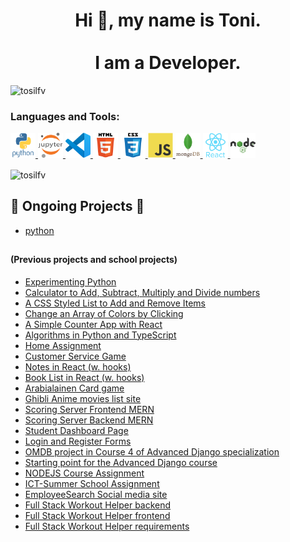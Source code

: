 <h1 align="center">Hi 👋, my name is Toni.
<br><br>
I am a Developer.</h1>

<p align="left"> <img src="https://komarev.com/ghpvc/?username=tosilfv&label=Profile%20views&color=0e75b6&style=flat" alt="tosilfv" /> </p>

<h3 align="left">Languages and Tools:</h3>
<p align="left">
  <a href="https://www.python.org/" target="_blank" rel="noreferrer"> <img src="https://raw.githubusercontent.com/devicons/devicon/master/icons/python/python-original-wordmark.svg" alt="python" width="40" height="40"/> </a>
  <a href="https://jupyter.org/" target="_blank" rel="noreferrer"> <img src="https://github.com/devicons/devicon/blob/master/icons/jupyter/jupyter-original-wordmark.svg" alt="jupyter" width="40" height="40"/> </a>
  <a href="https://code.visualstudio.com/" target="_blank" rel="noreferrer"> <img src="https://raw.githubusercontent.com/devicons/devicon/master/icons/vscode/vscode-original.svg" alt="vscode" width="40" height="40"/> </a>
  <a href="https://developer.mozilla.org/en-US/docs/Web/HTML/" target="_blank" rel="noreferrer"> <img src="https://raw.githubusercontent.com/devicons/devicon/master/icons/html5/html5-original-wordmark.svg" alt="html5" width="40" height="40"/> </a>
  <a href="https://developer.mozilla.org/en-US/docs/Web/CSS/" target="_blank" rel="noreferrer"> <img src="https://raw.githubusercontent.com/devicons/devicon/master/icons/css3/css3-original-wordmark.svg" alt="css3" width="40" height="40"/> </a>
  <a href="https://developer.mozilla.org/en-US/docs/Web/JavaScript/" target="_blank" rel="noreferrer"> <img src="https://raw.githubusercontent.com/devicons/devicon/master/icons/javascript/javascript-original.svg" alt="javascript" width="40" height="40"/> </a>
  <a href="https://www.mongodb.com/" target="_blank" rel="noreferrer"> <img src="https://raw.githubusercontent.com/devicons/devicon/master/icons/mongodb/mongodb-original-wordmark.svg" alt="mongodb" width="40" height="40"/> </a>
  <a href="https://reactjs.org/" target="_blank" rel="noreferrer"> <img src="https://raw.githubusercontent.com/devicons/devicon/master/icons/react/react-original-wordmark.svg" alt="react" width="40" height="40"/> </a>
  <a href="https://nodejs.org/" target="_blank" rel="noreferrer"> <img src="https://raw.githubusercontent.com/devicons/devicon/master/icons/nodejs/nodejs-original-wordmark.svg" alt="nodejs" width="40" height="40"/> </a>
</p>

<p><img align="center" src="https://github-readme-streak-stats.herokuapp.com/?user=tosilfv&show_icons=true&locale=en" alt="tosilfv" /></p>

## 🌱 Ongoing Projects 🌱
 - [python](https://github.com/tosilfv/python)
##

#### (Previous projects and school projects)
 - [Experimenting Python](https://github.com/tosilfv/sicp-composing-programs)
 - [Calculator to Add, Subtract, Multiply and Divide numbers](https://github.com/tosilfv/React-simple-calculator)
 - [A CSS Styled List to Add and Remove Items](https://github.com/tosilfv/React-simple-list)
 - [Change an Array of Colors by Clicking](https://github.com/tosilfv/React-color-changer)
 - [A Simple Counter App with React](https://github.com/tosilfv/React-simple-counter)
 - [Algorithms in Python and TypeScript](https://github.com/tosilfv/algorithms)
 - [Home Assignment](https://github.com/tosilfv/kooditehtava)
 - [Customer Service Game](https://y9cuz.itch.io/asiakaspalvelu)
 - [Notes in React (w. hooks)](https://github.com/tosilfv/React-notes)
 - [Book List in React (w. hooks)](https://github.com/tosilfv/React-booklist)
 - [Arabialainen Card game](https://github.com/tosilfv/frontend/tree/master/arabialainen)
 - [Ghibli Anime movies list site](https://github.com/tosilfv/vanillajs/tree/master/ghibli)
 - [Scoring Server Frontend MERN](https://github.com/tosilfv/scoring-app-frontend)
 - [Scoring Server Backend MERN](https://github.com/tosilfv/scoring-app-backend)
 - [Student Dashboard Page](https://github.com/tosilfv/React-student-dashboard)
 - [Login and Register Forms](https://github.com/tosilfv/React-simple-forms)
 - [OMDB project in Course 4 of Advanced Django specialization](https://github.com/tosilfv/course4_proj)
 - [Starting point for the Advanced Django course](https://github.com/tosilfv/blango)
 - [NODEJS Course Assignment](https://github.com/tosilfv/nodejs)
 - [ICT-Summer School Assignment](https://github.com/tosilfv/ict-summer-web-frontend)
 - [EmployeeSearch Social media site](https://github.com/tosilfv/java/tree/master/EmployeeSearch)
 - [Full Stack Workout Helper backend](https://github.com/tosilfv/fullstack_backend/tree/master/workouthelper-backend)
 - [Full Stack Workout Helper frontend](https://github.com/tosilfv/fullstack_frontend/tree/master/workouthelper-frontend)
 - [Full Stack Workout Helper requirements](https://github.com/tosilfv/fullstack_requirements/tree/master/FullStack2021_vaatimukset)
